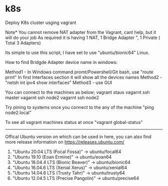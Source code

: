 # k8s
Deploy K8s cluster usging vagrant

Note* You cannot remove NAT adapter from the Vagrant, cant help, but it will do your job
As required it is having 1 NAT, 1 Bridge Adapter ", 1 Private ( Total 3 Adapters)

Its simple to use this script, I have set to use "ubuntu/bionic64" Linux.

How to find Bridgde Adapter device name in windows:

Method1 - In Windows command promt/Powershell/Git bash, use "route print" In first Interfaces section it will show all the devices names 
Method2 - "netsh int ipv4 show interfaces"
Method3 - use GUI

You can connect to the machines as below;
vagrant staus 
vagarnt ssh master
vagarnt ssh node2
vagarnt ssh node2

Try pining to systems once you connect to the any of the machine 
"ping node2.local"

To see all vagrant machines status at once
"vagrant global-status"


----------------------------

Offical Ubuntu version on which can be used in here, you can also find more release information on https://releases.ubuntu.com/

1. "Ubuntu 20.04 LTS (Focal Fossa)" -> ubuntu/focal64
2. "Ubuntu 19.10 (Eoan Ermine)" -> ubuntu/eoan64
3. "Ubuntu 18.04.4 LTS (Bionic Beaver)" -> ubuntu/bionic64
4. "Ubuntu 16.04.6 LTS (Xenial Xerus)" -> ubuntu/xenial64 
5. "Ubuntu 14.04.6 LTS (Trusty Tahr)" -> ubuntu/trusty64 
6. "Ubuntu 12.04.5 LTS (Precise Pangolin)" -> ubuntu/precise64
